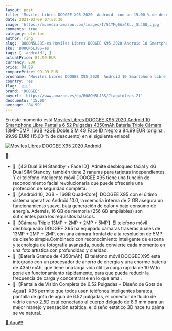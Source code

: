 ```yaml
---
layout: post
title: 'Moviles Libres DOOGEE X95 2020  Android  con un 15.00 % de descuento'
date: 2021-03-09 07:50:30
image: 'https://m.media-amazon.com/images/I/51YMg6AzC8L._SL400_.jpg'
comments: true
category: ofertas
author: ring
slug: 'B08QN5LJ8S-es Moviles Libres DOOGEE X95 2020 Android 10 Smartphone Libre...'
sku: 'B08QN5LJ8S-es'
tags: [ 'android', ]
actualPrice: 84.99 EUR
currency: EUR
price: 84.99
comparePrice: 99.99 EUR
prodname: 'Moviles Libres DOOGEE X95 2020  Android 10 Smartphone Libre  Pantalla 6 52 Pulgadas  4350mAh Batería  Triple Cámara 13MP+5MP  16GB +2GB  Doble SIM 4G  Face ID  Negro'
country: 'es'
flag: '🇪🇸'
brand: 'DOOGEE'
buyurl: 'https://www.amazon.es/dp/B08QN5LJ8S/?tag=tolees-21'
descuento: '15.00'
average: '84.99'
---
```


En este momento está [Moviles Libres DOOGEE X95 2020  Android 10 Smartphone Libre  Pantalla 6 52 Pulgadas  4350mAh Batería  Triple Cámara 13MP+5MP  16GB +2GB  Doble SIM 4G  Face ID  Negro](https://www.amazon.es/dp/B08QN5LJ8S/?tag=tolees-21) a 84.99 EUR (original: 99.99 EUR) (15.00 %  de descuento) en el siguiente enlace!

[![Moviles Libres DOOGEE X95 2020  Android ](https://m.media-amazon.com/images/I/51YMg6AzC8L._SL400_.jpg)](https://www.amazon.es/dp/B08QN5LJ8S/?tag=tolees-21)

🔎:

- 🌸【4G Dual SIM Standby + Face ID】Admite desbloqueo facial y 4G Dual SIM Standby, también tiene 2 ranuras para tarjetas independientes. Y el teléfono inteligente móvil DOOGEE X95 tiene una función de reconocimiento facial revolucionaria que puede ofrecerle una protección de seguridad completa.
- 🌸【Android 10, 2GB + 16GB Quad-Core】DOOGEE X95 con el último sistema operativo Android 10.0, la memoria interna de 2 GB asegura un funcionamiento suave, baja generación de calor y bajo consumo de energía. Además, 16 GB de memoria (256 GB ampliables) son suficientes para los requisitos básicos.
- 🌸【Cámara Triple 13MP + 2MP + 2MP + 5MP】El teléfono móvil desbloqueado DOOGEE X95 ha equipado cámaras traseras duales de 13MP + 2MP + 2MP, con una cámara frontal de alta resolución de 5MP de diseño simple.Combinado con reconocimiento inteligente de escena y tecnología de fotografía avanzada, puede convierte cada momento en una foto artística con profundidad y claridad.
- 🌸【Batería Grande de 4350mAh】El teléfono móvil DOOGEE X95 está integrado con un procesador de ahorro de energía y una enorme batería de 4350 mAh, que tiene una larga vida útil La carga rápida de 10 W lo pone en funcionamiento rápidamente, para que pueda reducir la frecuencia de carga y concentrarse en lo que ama .
- 🌸【Pantalla de Visión Completa de 6.52 Pulgadas + Diseño de Gota de Agua】X95 permite que todos usen teléfonos inteligentes baratos, pantalla de gota de agua de 6.52 pulgadas, el conector de fluido de vidrio curvo 2.5D está conectado al cuerpo delgado de 8.9 mm para un mejor manejo y sensación estética, el diseño estético 3D hace tu palma se ve natural.

[🛒 Aquí!!!](https://www.amazon.es/dp/B08QN5LJ8S/?tag=tolees-21)
